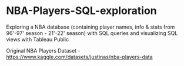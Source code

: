 # NBA-Players-SQL-exploration
Exploring a NBA database (containing player names, info &amp; stats from 96'-97' season - 21'-22' season) with SQL queries and visualizing SQL views with Tableau Public

Original NBA Players Dataset - https://www.kaggle.com/datasets/justinas/nba-players-data
